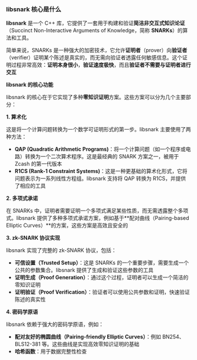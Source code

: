 ### libsnark 核心是什么

**libsnark** 是一个 C++ 库，它提供了一套用于构建和验证**简洁非交互式知识论证**（Succinct Non-Interactive Arguments of Knowledge，简称 **SNARKs**）的算法和工具。

简单来说，SNARKs 是一种强大的加密技术，它允许**证明者**（prover）向**验证者**（verifier）证明某个陈述是真实的，而无需向验证者透露任何敏感信息。这个证明过程非常高效：**证明本身很小**，**验证速度极快**，而且**验证者不需要与证明者进行交互**

**libsnark 的核心功能**

libsnark 的核心在于它实现了多种**零知识证明**方案。这些方案可以分为几个主要部分：

**1. 算术化**

这是将一个计算问题转换为一个数学可证明形式的第一步。libsnark 主要使用了两种方法：

- **QAP (Quadratic Arithmetic Programs)**：将一个计算问题（如一个程序或电路）转换为一个二次算术程序。这是最经典的 SNARK 方案之一，被用于 Zcash 的第一代版本
- **R1CS (Rank-1 Constraint Systems)**：这是一种更基础的算术化形式，它将问题表示为一系列线性方程组。libsnark 支持将 QAP 转换为 R1CS，并提供了相应的工具

**2. 多项式承诺**

在 SNARKs 中，证明者需要证明一个多项式满足某些性质，而无需透露整个多项式。libsnark 提供了多种多项式承诺方案，例如基于**配对曲线（Pairing-based Elliptic Curves）**的方案，这些方案是高效且安全的

**3. zk-SNARK 协议实现**

libsnark 实现了完整的 zk-SNARK 协议，包括：

- **可信设置（Trusted Setup）**：这是 SNARKs 的一个重要步骤，需要生成一个公共的参数集合。libsnark 提供了生成和验证这些参数的工具
- **证明生成（Proof Generation）**：通过这个过程，证明者可以生成一个简洁的零知识证明
- **证明验证（Proof Verification）**：验证者可以使用公共参数和证明，快速验证陈述的真实性

**4. 密码学原语**

libsnark 依赖于强大的密码学原语，例如：

- **配对友好的椭圆曲线（Pairing-friendly Elliptic Curves）**：例如 BN254、BLS12-381 等。这些曲线是实现高效零知识证明的基础
- **哈希函数**：用于数据完整性检查